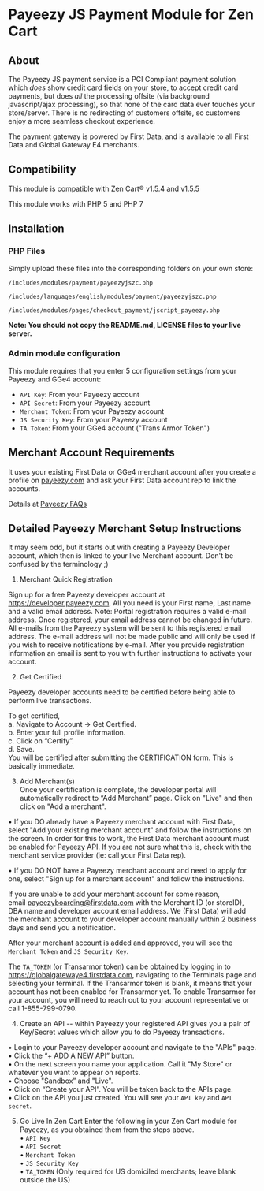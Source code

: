 # Payeezy JS Payment Module for Zen Cart

## About

The Payeezy JS payment service is a PCI Compliant payment solution which *does* show credit card fields on your store, to accept credit card payments, but does *all* the processing offsite (via background javascript/ajax processing), so that none of the card data ever touches your store/server. 
There is no redirecting of customers offsite, so customers enjoy a more seamless checkout experience.

The payment gateway is powered by First Data, and is available to all First Data and Global Gateway E4 merchants.

## Compatibility

This module is compatible with Zen Cart® v1.5.4 and v1.5.5

This module works with PHP 5 and PHP 7

## Installation

### PHP Files
Simply upload these files into the corresponding folders on your own store:

`/includes/modules/payment/payeezyjszc.php`

`/includes/languages/english/modules/payment/payeezyjszc.php`

`/includes/modules/pages/checkout_payment/jscript_payeezy.php`

**Note: You should not copy the README.md, LICENSE files to your live server.**
 
### Admin module configuration
This module requires that you enter 5 configuration settings from your Payeezy and GGe4 account:

* `API Key`:         From your Payeezy account 
* `API Secret`:      From your Payeezy account
* `Merchant Token`:  From your Payeezy account
* `JS Security Key`: From your Payeezy account
* `TA Token`:        From your GGe4 account ("Trans Armor Token")

## Merchant Account Requirements

It uses your existing First Data or GGe4 merchant account after you create a profile on [payeezy.com](https://payeezy.com) and ask your First Data account rep to link the accounts. 

Details at [Payeezy FAQs](https://developer.payeezy.com/faqs/current-first-data-merchant-i-want-transact-through-payeezy-apismobile-payments-what-process)

## Detailed Payeezy Merchant Setup Instructions
It may seem odd, but it starts out with creating a Payeezy Developer account, which then is linked to your live Merchant account. Don't be confused by the terminology ;)
 
1. Merchant Quick Registration

 Sign up for a free Payeezy developer account at https://developer.payeezy.com. All you need is your First name, Last name and a valid email address. Note: Portal registration requires a valid e-mail address. Once registered, your email address cannot be changed in future. All e-mails from the Payeezy system will be sent to this registered email address. The e-mail address will not be made public and will only be used if you wish to receive notifications by e-mail. After you provide registration information an email is sent to you with further instructions to activate your account.
2. Get Certified

 Payeezy developer accounts need to be certified before being able to perform live transactions.
  To get certified,    a. Navigate to Account -> Get Certified.    b. Enter your full profile information.    c. Click on “Certify”.    d. Save.   You will be certified after submitting the CERTIFICATION form. This is basically immediate.
3. Add Merchant(s)   Once your certification is complete, the developer portal will automatically redirect to “Add Merchant” page. Click on "Live" and then click on "Add a merchant".  
   • If you DO already have a Payeezy merchant account with First Data, select "Add your existing merchant account" and follow the instructions on the screen. In order for this to work, the First Data merchant account must be enabled for Payeezy API. If you are not sure what this is, check with the merchant service provider (ie: call your First Data rep).  
    • If you DO NOT have a Payeezy merchant account and need to apply for one, select "Sign up for a merchant account" and follow the instructions.
  
 If you are unable to add your merchant account for some reason,  email payeezyboarding@firstdata.com with the Merchant ID (or storeID), DBA name and developer account email address. We (First Data) will add the merchant account to your developer account manually within 2 business days and send you a notification. After your merchant account is added and approved, you will see the `Merchant Token` and `JS Security Key`. The `TA_TOKEN` (or Transarmor token) can be obtained by logging in to https://globalgatewaye4.firstdata.com, navigating to the Terminals page and selecting your terminal. 
  If the Transarmor token is blank, it means that your account has not been enabled for Transarmor yet. To enable Transarmor for your account, you will need to reach out to your account representative or call 1-855-799-0790. 
  
4. Create an API -- within Payeezy your registered API gives you a pair of Key/Secret values which allow you to do Payeezy transactions.
 • Login to your Payeezy developer account and navigate to the "APIs" page.    • Click the “+ ADD A NEW API” button.   • On the next screen you name your application. Call it "My Store" or whatever you want to appear on reports.  
 • Choose "Sandbox” and "Live".   • Click on “Create your API”. You will be taken back to the APIs page.   • Click on the API you just created. You will see your `API key` and `API secret`.   5.	Go Live In Zen Cart Enter the following in your Zen Cart module for Payeezy, as you obtained them from the steps above.   •	`API Key`   •	`API Secret`   •	`Merchant Token`   •	`JS_Security_Key`   •	`TA_TOKEN` (Only required for US domiciled merchants; leave blank outside the US)  